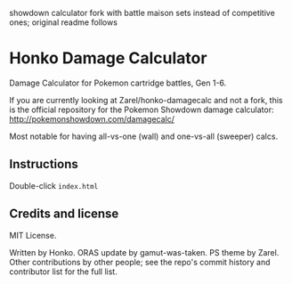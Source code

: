 showdown calculator fork with battle maison sets instead of competitive ones; original readme follows

Honko Damage Calculator
=======================

Damage Calculator for Pokemon cartridge battles, Gen 1-6.

If you are currently looking at Zarel/honko-damagecalc and not a fork, this
is the official repository for the Pokemon Showdown damage calculator:
http://pokemonshowdown.com/damagecalc/

Most notable for having all-vs-one (wall) and one-vs-all (sweeper) calcs.


Instructions
------------

Double-click `index.html`


Credits and license
-------------------

MIT License.

Written by Honko. ORAS update by gamut-was-taken. PS theme by Zarel. Other
contributions by other people; see the repo's commit history and contributor
list for the full list.
